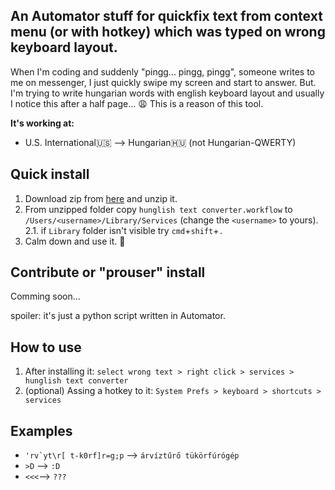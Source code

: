 ## An Automator stuff for quickfix text from context menu (or with hotkey) which was typed on wrong keyboard layout.

When I'm coding and suddenly "pingg... pingg, pingg", someone writes to me on messenger, I just quickly swipe my screen and start to answer. But. I'm trying to write hungarian words with english keyboard layout and usually I notice this after a half page... 😩 This is a reason of this tool.

**It's working at:**

- U.S. International🇺🇸 --> Hungarian🇭🇺 (not Hungarian-QWERTY)

## Quick install

1. Download zip from [here](https://github.com/munkacsimark/hunglish-text-converter/releases/latest) and unzip it.
2. From unzipped folder copy `hunglish text converter.workflow` to `/Users/<username>/Library/Services` (change the `<username>` to yours).   
  2.1. if `Library` folder isn't visible try `cmd`+`shift`+`.`  
3. Calm down and use it. 🌈

## Contribute or "prouser" install

Comming soon...

spoiler: it's just a python script written in Automator.

## How to use

1. After installing it: `select wrong text > right click > services > hunglish text converter`
2. (optional) Assing a hotkey to it: `System Prefs > keyboard > shortcuts > services`

## Examples

- ``'rv`yt\r[ t-k0rf]r=g;p`` --> `árvíztűrő tükörfúrógép`
- `>D` --> `:D`
- `<<<`--> `???`

